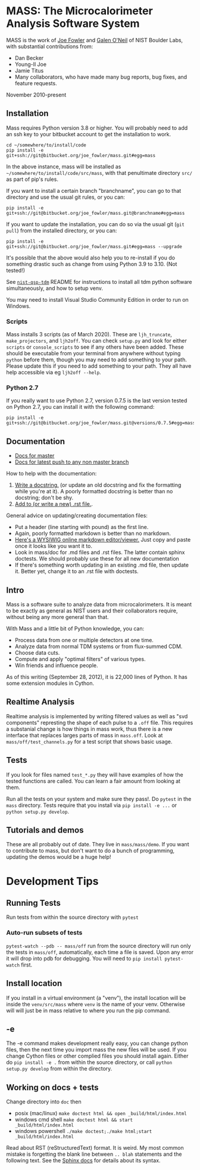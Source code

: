 

# MASS: The Microcalorimeter Analysis Software System

MASS is the work of [Joe Fowler](https://bitbucket.org/joe_fowler/) and [Galen O'Neil](https://bitbucket.org/oneilg/) of NIST Boulder Labs, with substantial contributions from:
* Dan Becker
* Young-Il Joe
* Jamie Titus
* Many collaborators, who have made many bug reports, bug fixes, and feature requests.

November 2010-present

## Installation
Mass requires Python version 3.8 or higher. You will probably need to add an ssh key to your bitbucket account to get the installation to work.

```
cd ~/somewhere/to/install/code
pip install -e git+ssh://git@bitbucket.org/joe_fowler/mass.git#egg=mass
```
In the above instance, mass will be installed as `~/somewhere/to/install/code/src/mass`, with that penultimate directory `src/` as part of pip's rules.

If you want to install a certain branch "branchname", you can go to that directory and use the usual git rules, or you can:
```
pip install -e git+ssh://git@bitbucket.org/joe_fowler/mass.git@branchname#egg=mass
```

If you want to update the installation, you can do so via the usual git (`git pull`) from the installed directory, or you can:
```
pip install -e git+ssh://git@bitbucket.org/joe_fowler/mass.git#egg=mass --upgrade
```
It's possible that the above would also help you to re-install if you do something drastic such as change from using Python 3.9 to 3.10. (Not tested!)

See [`nist-qsp-tdm`](https://bitbucket.org/nist_microcal/nist-qsp-tdm) README for instructions to install all tdm python software simultaneously, and how to setup venv.

You may need to install Visual Studio Community Edition in order to run on Windows.

### Scripts
Mass installs 3 scripts (as of March 2020). These are `ljh_truncate`, `make_projectors`, and `ljh2off`. You can check `setup.py` and look for either `scripts` or `console_scripts` to see if any others have been added. These should be executable from your terminal from anywhere without typing `python` before them, though you may need to add something to your path. Please update this if you need to add something to your path. They all have help accessible via eg `ljh2off --help`.

### Python 2.7
If you really want to use Python 2.7, version 0.7.5 is the last version tested on Python 2.7, you can install it with the following command:
```
pip install -e git+ssh://git@bitbucket.org/joe_fowler/mass.git@versions/0.7.5#egg=mass
```

## Documentation

* [Docs for master](https://oneilg.bitbucket.io/mass/)
* [Docs for latest push to any non master branch](https://oneilg.bitbucket.io/mass_non_master/)


How to help with the documentation:

1. [Write a docstring.](https://www.python.org/dev/peps/pep-0257/#multi-line-docstrings) (or update an old docstring and fix the formatting while you're at it). A poorly formatted docstring is better than no docstring; don't be shy.
2. [Add to (or write a new) .rst file.](http://commonmark.org/help/).

General advice on updating/creating documentation files:

* Put a header (line starting with pound) as the first line.
* Again, poorly formatted markdown is better than no markdown.
* [Here's a WYSIWIG online markdown editor/viewer.](https://dillinger.io/) Just copy and paste once it looks like you want it to.
* Look in mass/doc for .md files and .rst files. The latter contain sphinx doctests. We should probably use these for all new documentation
* If there's something worth updating in an existing .md file, then update it. Better yet, change it to an .rst file with doctests.


## Intro

Mass is a software suite to analyze data from microcalorimeters.  It is meant to be exactly as general as NIST users and their collaborators require, without being any more general than that.

With Mass and a little bit of Python knowledge, you can:

* Process data from one or multiple detectors at one time.
* Analyze data from normal TDM systems or from flux-summed CDM.
* Choose data cuts.
* Compute and apply "optimal filters" of various types.
* Win friends and influence people.

As of this writing (September 28, 2012), it is 22,000 lines of Python. It has some extension modules in Cython.

## Realtime Analysis
Realtime analysis is implemented by writing filtered values as well as "svd components" represting the shape of each pulse to a `.off` file. This requires a substanial change is how things in mass work, thus there is a new interface that replaces larges parts of mass in `mass.off`. Look at `mass/off/test_channels.py` for a test script that shows basic usage.

## Tests

If you look for files named `test_*.py` they will have examples of how the tested functions are called. You can learn a fair amount from looking at them.

Run all the tests on your system and make sure they pass!. Do `pytest` in the `mass` directory. Tests require that you install via `pip install -e ...` or `python setup.py develop`.

## Tutorials and demos

These are all probably out of date. They live in `mass/mass/demo`. If you want to contribute to mass, but don't want to do a bunch of programming, updating the demos would be a huge help!

# Development Tips

## Running Tests
Run tests from within the source directory with `pytest`

### Auto-run subsets of tests
`pytest-watch --pdb -- mass/off` run from the source directory will run only the tests in `mass/off`, automatically, each time a file is saved. Upon any error it will drop into pdb for debugging. You will need to `pip install pytest-watch` first.

## Install location
If you install in a virtual environment (a "venv"), the install location will be inside the `venv/src/mass` where `venv` is the name of your venv.
Otherwise will will just be in mass relative to where you run the pip command.

## -e
The -e command makes development really easy, you can change python files, then the next time you import mass the new files will be used. If you change Cython files or other complied files you should install again. Either do `pip install -e .` from within the source directory, or call `python setup.py develop` from within the directory.

## Working on docs + tests
Change directory into `doc` then

  * posix (mac/linux) `make doctest html && open _build/html/index.html`
  * windows cmd shell `make doctest html && start _build/html/index.html`
  * windows powershell `./make doctest;./make html;start _build/html/index.html`

Read about RST (reStructuredText) format. It is weird. My most common mistake is forgetting the blank line between `.. blah` statements and the following text. See the [Sphinx docs](https://www.sphinx-doc.org/en/master/usage/restructuredtext/index.html) for details about its syntax.
